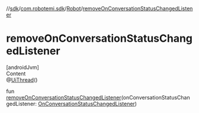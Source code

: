 //[sdk](../../../index.md)/[com.robotemi.sdk](../index.md)/[Robot](index.md)/[removeOnConversationStatusChangedListener](remove-on-conversation-status-changed-listener.md)



# removeOnConversationStatusChangedListener  
[androidJvm]  
Content  
@[UiThread](https://developer.android.com/reference/kotlin/androidx/annotation/UiThread.html)()  
  
fun [removeOnConversationStatusChangedListener](remove-on-conversation-status-changed-listener.md)(onConversationStatusChangedListener: [OnConversationStatusChangedListener](../../com.robotemi.sdk.listeners/-on-conversation-status-changed-listener/index.md))  



